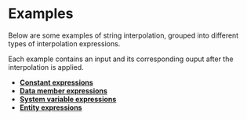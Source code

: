 # Examples
Below are some examples of string interpolation, grouped into different types of interpolation expressions. 

Each example contains an input and its corresponding ouput after the interpolation is applied.

- **[Constant expressions](https://docs.erp.net/tech/advanced/string-interpolation/examples/constant.html)**
- **[Data member expressions](https://docs.erp.net/tech/advanced/string-interpolation/examples/data-member.html)**
- **[System variable expressions](https://docs.erp.net/tech/advanced/string-interpolation/examples/system-variable.html)**
- **[Entity expressions](https://docs.erp.net/tech/advanced/string-interpolation/examples/entity.html)**
